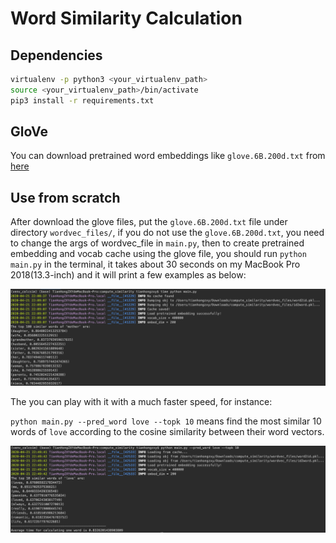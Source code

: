# Word Similarity Calculation

## Dependencies

```bash
virtualenv -p python3 <your_virtualenv_path>
source <your_virtualenv_path>/bin/activate
pip3 install -r requirements.txt
```

## GloVe

You can download pretrained word embeddings like `glove.6B.200d.txt` from [here](https://nlp.stanford.edu/projects/glove/)

## Use from scratch

After download the glove files, put the `glove.6B.200d.txt` file under directory `wordvec_files/`, if you do not use the `glove.6B.200d.txt`, you need to change the args of wordvec_file in `main.py`, then to create pretrained embedding and vocab cache using the glove file, you should run `python main.py` in the terminal, it takes about 30 seconds on my MacBook Pro 2018(13.3-inch) and it will print a few examples as below:

![](https://github.com/TianHongZXY/Compute-Word-Similarity/blob/master/images/img1.png)

The you can play with it with a much faster speed, for instance:

`python main.py --pred_word love --topk 10` means find the most similar 10 words of `love` according to the cosine similarity between their word vectors.

![](https://github.com/TianHongZXY/Compute-Word-Similarity/blob/master/images/img2.png)

